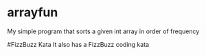 # arrayfun
My simple program that sorts a given int array in order of frequency

#FizzBuzz Kata
It also has a FizzBuzz coding kata
